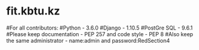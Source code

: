 # fit.kbtu.kz
#For all contributors:
#Python - 3.6.0
#Django - 1.10.5
#PostGre SQL - 9.6.1
#Please keep documentation - PEP 257 and code style - PEP 8
#Also keep the same administrator - name:admin and password:RedSection4
